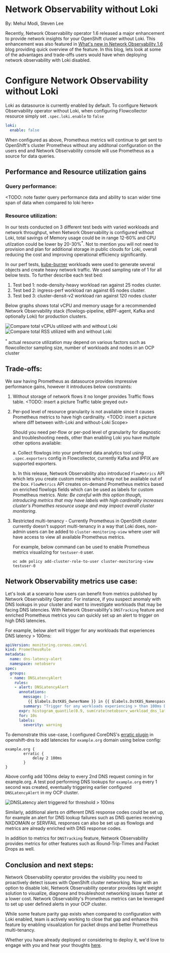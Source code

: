 # Network Observability without Loki

By: Mehul Modi, Steven Lee

Recently, Network Observability operator 1.6 released a major enhancement to provide network insights for your OpenShift cluster without Loki. This enhancement was also featured in [What's new in Network Observability 1.6](../whats_new_1.6) blog providing quick overview of the feature. In this blog, lets look at some of the advantages and trade-offs users would have when deploying network observability with Loki disabled.

# Configure Network Observability without Loki
Loki as datasource is currently enabled by default. To configure Network Observability operator without Loki, when configuring Flowcollector resource simply set `.spec.loki.enable` to `false`

```yaml
loki:
  enable: false
```
When configured as above, Prometheus metrics will continue to get sent to OpenShift's cluster Prometheus without any additonal configuration on the users end and Network Observability console will use Prometheus as a source for data queries.

## Performance and Resource utilization gains

### Query performance:
<TODO: note faster query performance data and ability to scan wider time span of data when compared to loki here>

### Resource utilization:
In our tests conducted on 3 different test beds with varied workloads and network throughput, when Network Observability is configured without Loki, total savings of Memory usage could be in range 12-60% and CPU utilzation could be lower by 20-30%<sup>*</sup>. Not to mention you will not need to provision and plan for additional storage in public clouds for Loki, overall reducing the cost and improving operational efficiency significantly.

In our perf tests, [kube-burner](https://github.com/kube-burner/kube-burner) workloads were used to generate several objects and create heavy network traffic. We used sampling rate of 1 for all below tests. To further describe each test bed:

1. Test bed 1: node-density-heavy workload ran against 25 nodes cluster.
2. Test bed 2: ingress-perf workload ran against 65 nodes cluster.
3. Test bed 3: cluster-densit-v2 workload ran against 120 nodes cluster

Below graphs shows total vCPU and memory usage for a recommended Network Observability stack (flowlogs-pipeline, eBPF-agent, Kafka and optionally Loki) for production clusters.

![Compare total vCPUs utilized with and without Loki](<images/Total vCPUs consumed.png>)
![Compare total RSS utilized with and without Loki](<images/Total Memory (RSS) consumed.png>)

<sup>*</sup> actual resource utilization may depend on various factors such as flowcollector sampling size, number of workloads and nodes in an OCP cluster

## Trade-offs:
We saw having Prometheus as datasource provides impressive performance gains, however it introduces below constraints:
1. Without storage of network flows it no longer provides Traffic flows table. <TODO: insert a picture Traffic table greyed out>

2. Per-pod level of resource granularity is not available since it causes Prometheus metrics to have high cardinality. <TODO: insert a picture where diff between with-Loki and without-Loki Scope>
   
   Should you need per-flow or per-pod level of granularity for diagnostic and troubleshooting needs, other than enabling Loki you have multiple other options available:

   a. Collect flowlogs into your preferred data analytics tool using `.spec.exporters` config in Flowcollector, currently Kafka and IPFIX are supported exporters.

   b. In this release, Network Observability also introduced `FlowMetrics` API which lets you create custom metrics which may not be available out of the box. `FlowMetrics` API creates on-demand Prometheus metrics based on enriched flowlogs fields which can be used as labels for custom Prometheus metrics. _Note: Be careful with this option though, introducing metrics that may have labels with high cardinality increases cluster's Promethes resource usage and may impact overall cluster monitoring_.

3. Restricted multi-tenancy - Currently Prometheus in OpenShift cluster currently doesn't support multi-tenancy in a way that Loki does, non-admin users can be added to `cluster-monitoring-view` where user will have access to view all available Prometheus metrics.

   For example, below command can be used to enable Prometheus metrics visualizing for `testuser-0` user.

   `oc adm policy add-cluster-role-to-user cluster-monitoring-view  testuser-0`

## Network Observability metrics use case:
Let's look at a scenario how users can benefit from metrics published by Network Observability Operator. For instance, if you suspect anomaly with DNS lookups in your cluster and want to investigate workloads that may be facing DNS latencies. With Network Observability's `DNSTracking` feature and enriched Prometheus metrics you can quickly set up an alert to trigger on high DNS latencies.

For example, below alert will trigger for any workloads that experiences DNS latency > 100ms: 
```yaml
apiVersion: monitoring.coreos.com/v1
kind: PrometheusRule
metadata:
  name: dns-latency-alert
  namespace: netobserv
spec:
  groups:
  - name: DNSLatencyAlert
    rules:
    - alert: DNSLatencyAlert
      annotations:
        message: |-
          {{ $labels.DstK8S_OwnerName }} in {{ $labels.DstK8S_Namespace }} is experiencing high DNS Latencies.
        summary: "Trigger for any workloads experiencing > than 100ms DNS Latency."
      expr: histogram_quantile(0.9, sum(rate(netobserv_workload_dns_latency_seconds_bucket{DstK8S_Namespace!=""}[2m])) by (le,DstK8S_Namespace,DstK8S_OwnerName))*1000 > 100
      for: 10s
      labels:
        severity: warning
```

To demonstrate this use-case, I configured CoreDNS's [erratic plugin](https://coredns.io/plugins/erratic/) in openshift-dns to add latencies for `example.org` domain using below config:

```
example.org {
        erratic {
            delay 2 100ms
        }
}
```

Above config add 100ms delay to every 2nd DNS request coming in for example.org. A test pod performing DNS lookups for `example.org` every 1 second was created, eventually triggering earlier configured `DNSLatencyAlert` in my OCP cluster.

![DNSLatency alert triggered for threshold > 100ms](images/dns_latency_alert_firing.png)

Similarly, additional alerts on different DNS response codes could be set up, for example an alert for DNS lookup failures such as DNS queries receiving NXDOMAIN or SERVFAIL responses can also be set up as flowlogs and metrics are already enriched with DNS response codes.

In addition to metrics for `DNSTracking` feature, Network Observability provides metrics for other features such as Round-Trip-Times and Packet Drops as well.

## Conclusion and next steps:

Network Observability operator provides the visibility you need to proactively detect issues with OpenShift cluster networking. Now with an option to disable loki, Network Observability operator provides light weight solution to visualize, diagnose and troubleshoot networking issues faster at a lower cost. Network Observability's Prometheus metrics can be leveraged to set up user defined alerts in your OCP cluster.

While some feature parity gap exists when compared to configuration with Loki enabled, team is actively working to close that gap and enhance this feature by enabling visualization for packet drops and better Prometheus multi-tenancy.

Whether you have already deployed or considering to deploy it, we'd love to engage with you and hear your thoughts [here](https://github.com/netobserv/network-observability-operator/discussions).
